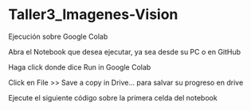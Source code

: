 # Taller3_Imagenes-Vision
Ejecución sobre Google Colab

Abra el Notebook que desea ejecutar, ya sea desde su PC o en GitHub

Haga click donde dice Run in Google Colab

Click en File >> Save a copy in Drive... para salvar su progreso en drive

Ejecute el siguiente código sobre la primera celda del notebook
